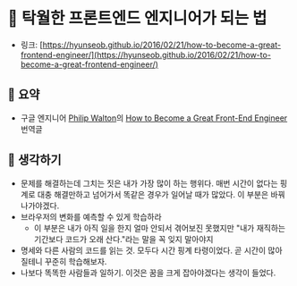 # 🔧 탁월한 프론트엔드 엔지니어가 되는 법

- 링크: [https://hyunseob.github.io/2016/02/21/how-to-become-a-great-frontend-engineer/](https://hyunseob.github.io/2016/02/21/how-to-become-a-great-frontend-engineer/)

## 📝 요약 
- 구글 엔지니어 [Philip Walton](https://github.com/philipwalton)의 [How to Become a Great Front-End Engineer](https://philipwalton.com/articles/how-to-become-a-great-front-end-engineer/) 번역글  

## 🤔 생각하기 
- 문제를 해결하는데 그치는 짓은 내가 가장 많이 하는 행위다. 매번 시간이 없다는 핑계로 대충 해결만하고 넘어가서 똑같은 경우가 일어날 때가 많았다. 이 부분은 바꿔나가야겠다.  
- 브라우저의 변화를 예측할 수 있게 학습하라
  - 이 부분은 내가 아직 일을 한지 얼마 안되서 겪어보진 못했지만 "내가 재직하는 기간보다 코드가 오래 산다."라는 말을 꼭 잊지 말아야지
- 명세와 다른 사람의 코드를 읽는 것. 모두다 시간 핑계 타령이었다. 곧 시간이 많아질테니 꾸준히 학습해보자. 
- 나보다 똑똑한 사람들과 일하기. 이것은 꿈을 크게 잡아야겠다는 생각이 들었다.  
